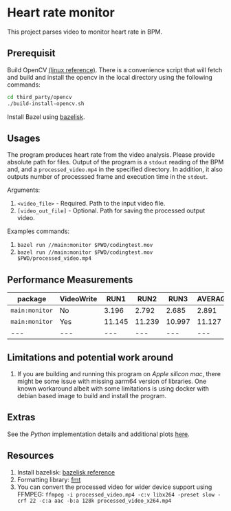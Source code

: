# Heart rate monitor

This project parses video to monitor heart rate in BPM.

## Prerequisit

Build OpenCV [(linux reference)](https://docs.opencv.org/4.x/d7/d9f/tutorial_linux_install.html). There is a convenience script that will fetch and build and install the opencv in the local directory using the following commands:

```sh
cd third_party/opencv
./build-install-opencv.sh
```

Install Bazel using [bazelisk](https://docs.bazel.build/versions/5.4.1/install-bazelisk.html).

## Usages

The program produces heart rate from the video analysis. Please provide absolute path for files. Output of the program is a `stdout` reading of the BPM and, and a `processed_video.mp4` in the specified directory. In addition, it also outputs number of processsed frame and execution time in the `stdout`.

Arguments:
  1. `<video_file>` - Required. Path to the input video file.
  2. `[video_out_file]` - Optional. Path for saving the processed output video.

Examples commands:
  1. `bazel run //main:monitor $PWD/codingtest.mov`
  2. `bazel run //main:monitor $PWD/codingtest.mov $PWD/processed_video.mp4`


## Performance Measurements


| package | VideoWrite| RUN1 | RUN2| RUN3| AVERAGE|
|---|---|---|---|---|---|
|`main:monitor`|No|3.196 | 2.792 | 2.685 | 2.891|
|`main:monitor`|Yes|11.145 | 11.239 | 10.997 | 11.127|
|---|---|---|---|---|---|


## Limitations and potential work around

1. If you are building and running this program on *Apple silicon mac*, there might be some issue with missing aarm64 version of libraries. One known workaround albeit with some limitations is using docker with debian based image to build and install the program.

## Extras

See the *Python* implementation details and additional plots [here](python/README.md).



## Resources

1. Install bazelisk: [bazelisk reference](https://docs.bazel.build/versions/5.4.1/install-bazelisk.html)
2. Formatting library: [fmt](https://github.com/fmtlib/fmt)
3. You can convert the processed video for wider device support using FFMPEG: `ffmpeg -i processed_video.mp4 -c:v libx264 -preset slow -crf 22 -c:a aac -b:a 128k processed_video_x264.mp4`
<!-- 3. Plotting library: [matplot++](https://github.com/alandefreitas/matplotplusplus) -->
